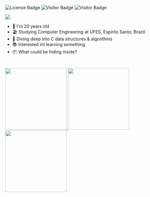 ![License Badge](https://img.shields.io/badge/license-MIT-blue)
![Visitor Badge](https://visitor-badge.laobi.icu/badge?page_id=edualfo.visitor-badge)
![Visitor Badge](https://img.shields.io/badge/made%20in-brazil-green)



<div align="left">
  <img src="https://readme-typing-svg.herokuapp.com?font=Consolas&weight=400&size=28&duration=4000&pause=600&width=700&height=50&color=fff&center=false&vCenter=true&lines=Hi%2C+I'm+Eduardo+Abreu!%F0%9F%91%8B%F0%9F%91%8B;I'm+a+computer+engineering+student;Check+out+some+cool+stuff+below+%F0%9F%8D%B7%F0%9F%97%BF">
</div>

<div align="left">
  <ul>
    <li>🤠 I'm 20 years old</li>
    <li>🏖️ Studying Computer Engineering at UFES, Espírito Santo, Brazil</li>
    <li>🤿 Diving deep into C data structures & algorithms</li>
    <li>📚 Interested int learning something</li>
    <li>📦 What could be hiding inside?</li>
  </ul>
</div>

#

<div>
  <a href="https://github.com/edualfo">
  <img height="200" src="https://github-readme-stats.vercel.app/api?username=edualfo&show_icons=true&theme=apprentice&include_all_commits=true&count_private=true&hide_rank=true&border_radius=5&hide_border=true"/>
  <img height="200" src="https://github-readme-stats.vercel.app/api/top-langs/?username=edualfo&theme=apprentice&border_radius=5&hide_border=true&exclude_repo=&hide=&langs_count=10&layout=compact">
</div>

<div>
  <img height="200" src="https://streak-stats.demolab.com?user=edualfo&ring&theme=apprentice&ring=FFFFAF&fire=FFFFAF&currStreakNum=fff&currStreakLabel=fff&border_radius=5&hide_border=true">
</div>

<!---
eduabreulfo/eduabreulfo is a ✨ special ✨ repository because its `README.md` (this file) appears on your GitHub profile.
You can click the Preview link to take a look at your changes.
--->
